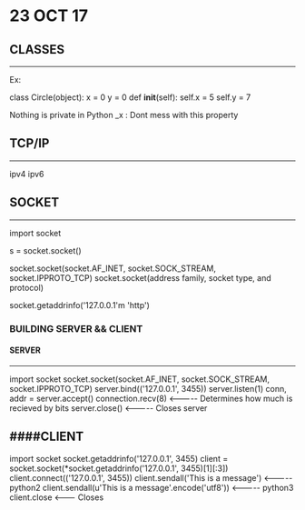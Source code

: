 # 23 OCT 17
## CLASSES
-----------

Ex:

class Circle(object):
    x = 0
    y = 0
    def __init__(self):
        self.x = 5
        self.y = 7



Nothing is private in Python
_x : Dont mess with this property

## TCP/IP
---------------
ipv4
ipv6
## SOCKET
---------------

import socket

s = socket.socket()

socket.socket(socket.AF_INET, socket.SOCK_STREAM, socket.IPPROTO_TCP)
socket.socket(address family, socket type, and protocol)

socket.getaddrinfo('127.0.0.1'm 'http')

### BUILDING SERVER && CLIENT
#### SERVER
---------------
import socket
socket.socket(socket.AF_INET, socket.SOCK_STREAM, socket.IPPROTO_TCP)
server.bind(('127.0.0.1', 3455))
server.listen(1)
conn, addr = server.accept()
connection.recv(8) <----- Determines how much is recieved by bits
server.close() <----- Closes server

####CLIENT
---------------
import socket
socket.getaddrinfo('127.0.0.1', 3455)
client = socket.socket(*socket.getaddrinfo('127.0.0.1', 3455)[1][:3])
client.connect(('127.0.0.1', 3455))
client.sendall('This is a message') <----- python2
client.sendall(u'This is a message'.encode('utf8')) <----- python3
client.close <--- Closes














